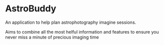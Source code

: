 # AstroBuddy
An application to help plan astrophotography imagine sessions.

Aims to combine all the most helful information and features to ensure you never miss a minute of precious imaging time
